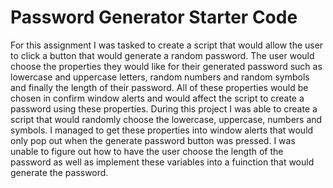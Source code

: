 # Password Generator Starter Code
For this assignment I was tasked to create a script that would allow the user to click a button that would generate a random password. The user would choose the properties they would like for their generated password such as lowercase and uppercase letters, random numbers and random symbols and finally the length of their password. All of these properties would be chosen in confirm window alerts and would affect the script to create a password using these properties. During this project I was able to create a script that would randomly choose the lowercase, uppercase, numbers and symbols. I managed to get these properties into window alerts that would only pop out when the generate password button was pressed. I was unable to figure out how to have the user choose the length of the password as well as implement these variables into a fuinction that would generate the password.
